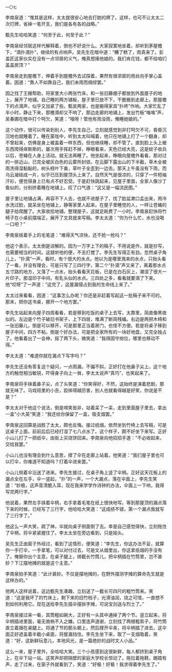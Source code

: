     一〇七 

   李南泉道：“惟其是这样，太太就很安心地去打她的牌了。这样，也可不让太太二次打牌，省掉一笔开支，我们是各有各的战略。”

   甄先生哈哈笑道：“何至于此，何至于此？”

   李南泉经邻居这样代解释着，倒也不好说什么。大家寂寞地坐着，却听到茅屋檐下，“滴扑滴扑”，继续的有点响声。吴先生在暗中道：“糟了糕了，雨真来了。彭盖匠这家伙实在没有一点邻居的义气，俺真想揍他娘的。我们肯花钱，都不给咱们盖盖房顶？”

   李南泉走到屋檐下，伸着手到屋檐外去试探着，果然有很浓密的雨丝向手掌心盖着。因道：“靠人不如靠自己，我们未雨而绸缪罢。”

   因之找了王嫂帮助，将家里大小两张竹床，和一张旧藤绷子都放到外面屋子的地上，展开了地铺。自己睡的两方铺板，屋子里已放不下，干脆搬到走廊上。那屋檐下的点滴声，似乎又加紧了些。甄吴两家，也是搬得家具“扑咚”作响。大家忙乱了半小时，静止下来，那檐滴却又不响了，那边走廊的地铺上，发出竹板“咯咯”声，吴春圃在暗中打个呵欠，笑道：“哦呀！管他有雨没雨，俺睡她娘的。”

   这个动作，很可以传染到别人，李先生自己，立刻就感觉到非打呵欠不可，昏昏沉沉地也就睡着了。睡在蒙咙中，听到太太叫喊着，他只在地铺上打了一个翻身，却不曾起来，仿佛是身上被盖着一样东西，但也继续睡，却不管了。直到脸上头上被东西爬得痒斯斯的，屡次用手挥赶不掉，睁眼看来，天色已经大亮，这是蚊子收兵以后，苍蝇在人身上活动。就无法再睡了。他坐起来，睁眼向屋檐外看看，那对过的一排近山，已完全被灰白色的云雾所封锁。在云脚下露出山的下半截，草木全被雨洗得湿黏黏的，树头枝叶下垂，草叶子全歪到一边去。那天上午虽没有下雨，而乌云凝结成一片，似乎已压到屋顶头上来了。自然天气是很凉的，只穿了一件短袖汗衫，便觉得身上已有点不好忍受。于是赶快跳起来，见屋子里面，全家人像沙丁鱼似的，分别挤着睡在地铺上。叹了口气道：“这又是一幅流民图。”

   屋子里让地铺占满，再容不下人去，也就不进屋子了，找了脸盆漱口盂出来，用冷水洗过脸，就呆坐在地铺上，静等家里人起来。在屋子里睡觉的人，一样让苍蝇的腿子给爬醒了。大家收拾地铺，整理屋子，这就足耗费了一小时。李南泉赶快将竹椅子在小桌前摆端正，展开了文具就来写稿。李太太道：“你为什么忙，水也没喝一口吧？”

   李南泉摇着手上的毛笔道：“难得天气凉快，还不抢一抢吗？”

   他这个表示，太太倒是谅解的。因为一万字上下的稿子，不用说是作，就是抄写，也需要相当的时间。这就听他的便，不去打搅了。李先生写得正有劲，忽然桌子角儿上，“扑滴”一声，看时，有个很大的水点。他以为是哪里溅来的水点，只抬头看了一看，并没有理会，可是只写了三四行字，第二个“扑滴”声又来了，离着那水点五寸路的地方，又落了一点水，抬头看看天花板，已是在白石灰上，潮湿了很大一片印子。那湿印子中间，有乳头似的水点。三四处之多，看看就要滴了下来。他“哎呀”了一声道：“这完了，这屋漏侵占到我的生命线上来了。”

   太太过来看看，因道：“这事怎么办呢？你还是非赶着写起这一批稿子来不可的。那末，把你这书桌，挪开一个地方罢。”

   李先生站起来向屋子四周看看，若是移到吃饭的桌子上去写，太靠里，简直像黑夜似的。左边是个竹子破旧书架子，上下四层，堆满了断简残编。右边是两把木椅和一张旧藤儿，倒是可以移开，可是那里正当着房门，也怪不方便。若是将桌子移到屋子中间，四方不粘，倒是个好办法，可是把全家所有的一块好地盘，又完全独占了。他看着出了一会神，摇了两下头，微笑道：“我得固守岗位，哪里也移动不得。”

   李太太道：“难道你就在漏点下写字吗？”

   李先生还没有答复这个疑问，一点雨漏，不偏不斜，正好打在他鼻子尖上。这个地方的触觉相当敏锐，吓得身子向上一耸，李太太说声“真巧”，也笑起来了。

   李南泉将手抹着鼻子尖，点了头笑道：“你笑得好，不然，这始终是演着悲剧，那就无味了。马戏班里的小丑，跤摔得越厉害，别人也就看得越是好笑，你说是不是？”

   李太太对于他这个说法，倒是啼笑皆非，站着呆了一呆，走到里面屋子里去，拿出一盒“小大英”笑道：“我还给你保留了一盒，吸支烟罢。”

   李南泉这回算是战胜了太太，颇也反悔。接过纸烟，依然坐到竹椅上去写稿，可是这桌子上面，前前后后已经打湿了七八点水了。这个样子，颇不好坐下来写。正好小山儿打了一把纸伞，由街上买烧饼回来。李南泉向他招招手道：“不必收起来，交给我罢。”

   小山儿也没有理会到什么意思，撑了伞在走廊上站着。他笑道：“我们屋子里也可以打伞，你难道不知道吗？打着伞进来罢。”

   小山儿侧着伞沿送了进来。李先生接过，在桌子角上竖了伞柄。正好这天花板上的漏点全在左手，伞一竖起，“扑”的一声，一个大漏点，落在伞面上，李先生笑道：“妙极，这声音清脆入耳，现在我来学学作诗钟的办法，伞面上一下响，我得写完两行字。”

   他说着，果然左手挟着伞柄，右手拿着毛笔在纸上很快地写。等到那屋顶的漏点落下来的时候，已经写了三行字，他哈哈大笑道：“这成绩不错，第一个漏点我就写了三行字了。”

   他这么一声大笑，疏了神，伞就向桌子侧面倒了去。幸是自己感觉得快，立刻拖住了伞柄，将伞紧紧握住了。李太太坐在旁边看到，只是摇头。

   吴先生正由窗子外经过，看到了这情形，便笑道：“李先生，你这办法不妥，就算你一手打伞，一手拿笔，可以对付过去，可是文从烟里出，你这拿纸烟的手没有了。俺替你出个主意，在桌子腿上，绑截长竹筒儿，把伞柄插在竹筒里，岂不甚妙？下江摆地摊的就是这个主意。”

   李南泉拍手笑道：“此计甚妙。不仅是摆地摊的，在野外摆测字摊的算命先生就是这样办的。”

   他两人这样说着，这边甄先生凑趣，立刻送了一截长可四尺的粗竹筒来。笑道：“这是我坏了的竹床上，剩下来的旧竹档子，光滑油润，烧之可惜，一直想不到如何利用它。现在送给李先生插伞摆拆字摊，可说宝剑送与烈士了。”

   李南泉接过来一看，其筒粗如碗大，正好有一头其中通掉了两个节。竖立起来，将伞柄插进里面，毫无凿枘不入之嫌。口里连声道谢，立刻找了两根粗索子，将竹筒直立着捆在桌腿上。将通了节的那头朝上，然后撑开伞来，将伞柄插了进去，这伞面正好遮盖着半截小桌面，将屋漏挡住。李先生坐下来，取了一支烟吸着，笑道：“好，这新鲜玩意儿，本地风光，是一篇绝妙的战时文人小品。”

   这么一来，屋子里外，全哈哈大笑。三个小孩感到这很新鲜，每人都挤到桌子角上，在伞下站一站。这笑声却把隔壁的家庭大学校长惊动了。拖拉着拖鞋，踢踏有声，走了过来，在窗子外就看到了，笑道：“好极！好极！我求得着李先生了。”


